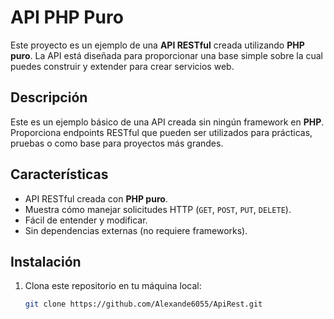 # API PHP Puro

Este proyecto es un ejemplo de una **API RESTful** creada utilizando **PHP puro**. La API está diseñada para proporcionar una base simple sobre la cual puedes construir y extender para crear servicios web.

## Descripción

Este es un ejemplo básico de una API creada sin ningún framework en **PHP**. Proporciona endpoints RESTful que pueden ser utilizados para prácticas, pruebas o como base para proyectos más grandes.

## Características

- API RESTful creada con **PHP puro**.
- Muestra cómo manejar solicitudes HTTP (`GET`, `POST`, `PUT`, `DELETE`).
- Fácil de entender y modificar.
- Sin dependencias externas (no requiere frameworks).

## Instalación

1. Clona este repositorio en tu máquina local:
   ```bash
   git clone https://github.com/Alexande6055/ApiRest.git
